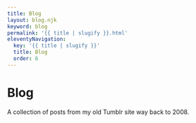 ```yaml
---
title: Blog
layout: blog.njk
keyword: blog
permalink: '{{ title | slugify }}.html'
eleventyNavigation:
  key: '{{ title | slugify }}'
  title: Blog
  order: 6
---
```

# Blog

<div class="lead">A collection of posts from my old Tumblr site way back to 2008.</div>